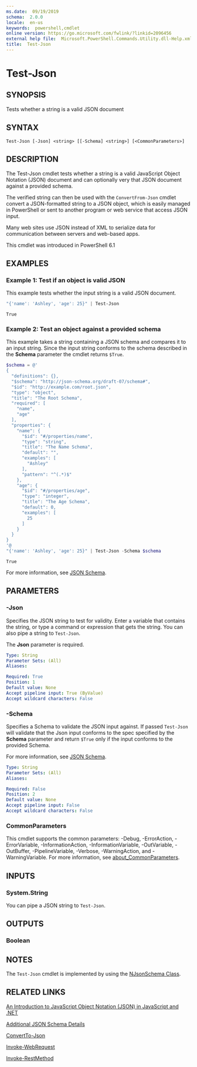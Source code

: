 ```yaml
---
ms.date:  09/19/2019
schema:  2.0.0
locale:  en-us
keywords:  powershell,cmdlet
online version: https://go.microsoft.com/fwlink/?linkid=2096456
external help file:  Microsoft.PowerShell.Commands.Utility.dll-Help.xml
title:  Test-Json
---
```


# Test-Json

## SYNOPSIS
Tests whether a string is a valid JSON document

## SYNTAX

```
Test-Json [-Json] <string> [[-Schema] <string>] [<CommonParameters>]
```

## DESCRIPTION

The Test-Json cmdlet tests whether a string is a valid JavaScript Object Notation (JSON) document
and can optionally very that JSON document against a provided schema.

The verified string can then be used with the `ConvertFrom-Json` cmdlet convert a JSON-formatted
string to a JSON object, which is easily managed in PowerShell or sent to another program or web
service that access JSON input.

Many web sites use JSON instead of XML to serialize data for communication between servers and
web-based apps.

This cmdlet was introduced in PowerShell 6.1

## EXAMPLES

### Example 1: Test if an object is valid JSON

This example tests whether the input string is a valid JSON document.

```powershell
"{'name': 'Ashley', 'age': 25}" | Test-Json
```

```Output
True
```

### Example 2: Test an object against a provided schema

This example takes a string containing a JSON schema and compares it to an input string. Since the
input string conforms to the schema described in the **Schema** parameter the cmdlet returns
`$True`.

```powershell
$schema = @'
{
  "definitions": {},
  "$schema": "http://json-schema.org/draft-07/schema#",
  "$id": "http://example.com/root.json",
  "type": "object",
  "title": "The Root Schema",
  "required": [
    "name",
    "age"
  ],
  "properties": {
    "name": {
      "$id": "#/properties/name",
      "type": "string",
      "title": "The Name Schema",
      "default": "",
      "examples": [
        "Ashley"
      ],
      "pattern": "^(.*)$"
    },
    "age": {
      "$id": "#/properties/age",
      "type": "integer",
      "title": "The Age Schema",
      "default": 0,
      "examples": [
        25
      ]
    }
  }
}
'@
"{'name': 'Ashley', 'age': 25}" | Test-Json -Schema $schema
```

```Output
True
```

For more information, see [JSON Schema](https://json-schema.org/).

## PARAMETERS

### -Json

Specifies the JSON string to test for validity. Enter a variable that contains the string, or type a
command or expression that gets the string. You can also pipe a string to `Test-Json`.

The **Json** parameter is required.

```yaml
Type: String
Parameter Sets: (All)
Aliases:

Required: True
Position: 1
Default value: None
Accept pipeline input: True (ByValue)
Accept wildcard characters: False
```

### -Schema

Specifies a Schema to validate the JSON input against. If passed `Test-Json` will validate that the
Json input conforms to the spec specified by the **Schema** parameter and return `$True` only if the
input conforms to the provided Schema.

For more information, see [JSON Schema](https://json-schema.org/).

```yaml
Type: String
Parameter Sets: (All)
Aliases:

Required: False
Position: 2
Default value: None
Accept pipeline input: False
Accept wildcard characters: False
```

### CommonParameters

This cmdlet supports the common parameters: -Debug, -ErrorAction, -ErrorVariable, -InformationAction,
-InformationVariable, -OutVariable, -OutBuffer, -PipelineVariable, -Verbose, -WarningAction, and
-WarningVariable. For more information, see [about_CommonParameters](https://go.microsoft.com/fwlink/?LinkID=113216).

## INPUTS

### System.String

You can pipe a JSON string to `Test-Json`.

## OUTPUTS

### Boolean

## NOTES

The `Test-Json` cmdlet is implemented by using the [NJsonSchema Class](https://github.com/RSuter/NJsonSchema).

## RELATED LINKS

[An Introduction to JavaScript Object Notation (JSON) in JavaScript and .NET](/previous-versions/dotnet/articles/bb299886(v=msdn.10))

[Additional JSON Schema Details](https://json-schema.org/)

[ConvertTo-Json](ConvertTo-Json.md)

[Invoke-WebRequest](Invoke-WebRequest.md)

[Invoke-RestMethod](Invoke-RestMethod.md)
